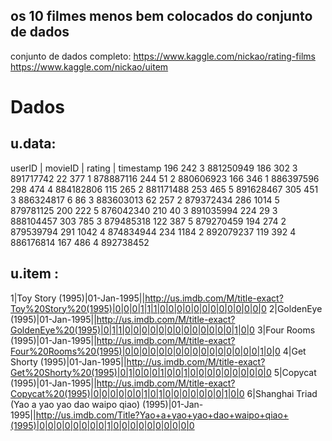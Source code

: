## os 10 filmes menos bem colocados do conjunto de dados

conjunto de dados completo:
https://www.kaggle.com/nickao/rating-films
https://www.kaggle.com/nickao/uitem

# Dados

## u.data:

userID | movieID | rating | timestamp
196	242	3	881250949
186	302	3	891717742
22	377	1	878887116
244	51	2	880606923
166	346	1	886397596
298	474	4	884182806
115	265	2	881171488
253	465	5	891628467
305	451	3	886324817
6	86	3	883603013
62	257	2	879372434
286	1014	5	879781125
200	222	5	876042340
210	40	3	891035994
224	29	3	888104457
303	785	3	879485318
122	387	5	879270459
194	274	2	879539794
291	1042	4	874834944
234	1184	2	892079237
119	392	4	886176814
167	486	4	892738452

## u.item :

1|Toy Story (1995)|01-Jan-1995||http://us.imdb.com/M/title-exact?Toy%20Story%20(1995)|0|0|0|1|1|1|0|0|0|0|0|0|0|0|0|0|0|0|0
2|GoldenEye (1995)|01-Jan-1995||http://us.imdb.com/M/title-exact?GoldenEye%20(1995)|0|1|1|0|0|0|0|0|0|0|0|0|0|0|0|0|1|0|0
3|Four Rooms (1995)|01-Jan-1995||http://us.imdb.com/M/title-exact?Four%20Rooms%20(1995)|0|0|0|0|0|0|0|0|0|0|0|0|0|0|0|0|1|0|0
4|Get Shorty (1995)|01-Jan-1995||http://us.imdb.com/M/title-exact?Get%20Shorty%20(1995)|0|1|0|0|0|1|0|0|1|0|0|0|0|0|0|0|0|0|0
5|Copycat (1995)|01-Jan-1995||http://us.imdb.com/M/title-exact?Copycat%20(1995)|0|0|0|0|0|0|1|0|1|0|0|0|0|0|0|0|1|0|0
6|Shanghai Triad (Yao a yao yao dao waipo qiao) (1995)|01-Jan-1995||http://us.imdb.com/Title?Yao+a+yao+yao+dao+waipo+qiao+(1995)|0|0|0|0|0|0|0|0|1|0|0|0|0|0|0|0|0|0|0

